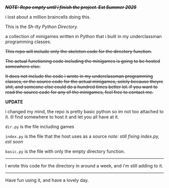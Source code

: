 <strike>***NOTE: Repo empty until i finish the project. Est Summer 2025***</strike>

i lost about a million braincells doing this.

This is the *Sh-tty Python Directory.*

a collection of minigames written in Python that i built in my underclassman programming classes.

<strike>This repo will include only the skeleton code for the directory function. 

The actual functioning code including the minigames is going to be hosted somewhere else.

It does not include the code i wrote in my underclassman programming classes, or the source code for the actual minigames, solely because theyre shit, and someone else could do a hundred times better lol. if you want to read the source code for any of the minigames, feel free to contact me.</strike>

**UPDATE**

i changed my mind, the repo is pretty basic python so im not too attached to it. ill find somewhere to host it and let you all have at it.

```dir.py``` is the file including games

```index.py``` is the file that the host uses as a source
*note: still fixing index.py, est soon*

```basic.py``` is the file with only the empty directory function.

----

I wrote this code for the directory in around a week, and i'm still adding to it. 

----

Have fun using it, and have a lovely day.
